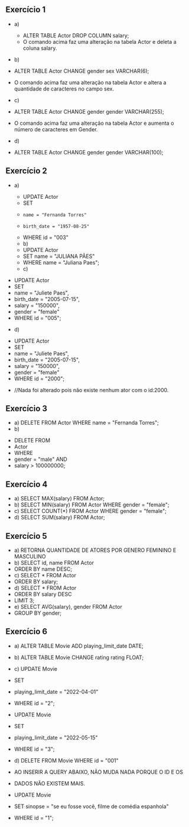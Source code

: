 ## Exercício 1
+ a)
  - ALTER TABLE Actor DROP COLUMN salary;
  * O comando acima faz uma alteração na tabela Actor e deleta a coluna salary.

+ b)
- ALTER TABLE Actor CHANGE gender sex VARCHAR(6);
* O comando acima  faz uma alteração na tabela Actor e altera a quantidade de caracteres no campo sex.
+ c)
- ALTER TABLE Actor CHANGE gender gender VARCHAR(255);
* O comando acima faz uma alteração na tabela Actor e  aumenta o número de caracteres em Gender.
+ d)
- ALTER TABLE Actor CHANGE gender gender VARCHAR(100); 






## Exercício 2




+ a)
  - UPDATE Actor
  *  SET 
  *     name = "Fernanda Torres"
  *     birth_date = "1957-08-25"
  *  WHERE id = "003"

  + b)
  - UPDATE Actor
  - SET name = "JULIANA PÃES"
  - WHERE name = "Juliana Paes";
  
  + c)
- UPDATE Actor
- SET 
- name = "Juliete Paes",
- birth_date = "2005-07-15",
- salary = "150000",
- gender = "female"
- WHERE id = "005";

+ d)
- UPDATE Actor
- SET 
- name = "Juliete Paes",
- birth_date = "2005-07-15",
- salary = "150000",
- gender = "female"
- WHERE id = "2000";
* //Nada foi alterado pois não existe nenhum ator com o id:2000.

## Exercício 3


+ a) DELETE FROM Actor WHERE name = "Fernanda Torres";
+ b) 
* DELETE FROM 
* Actor 
* WHERE
* gender = "male" AND 
* salary > 100000000;
  
## Exercício 4


+ a) SELECT MAX(salary) FROM Actor;
+ b) SELECT MIN(salary) FROM Actor WHERE gender = "female";
+ c) SELECT COUNT(*) FROM Actor WHERE gender = "female";
+ d) SELECT SUM(salary) FROM Actor;

## Exercício 5


+ a) RETORNA QUANTIDADE DE ATORES POR GENERO FEMININO E MASCULINO
+ b) SELECT id, name FROM Actor
+ ORDER BY name DESC;
+ c) SELECT * FROM Actor
+ ORDER BY salary;
+ d) SELECT * FROM Actor
+ ORDER BY salary DESC
+ LIMIT 3;
+ e) SELECT AVG(salary), gender FROM Actor
+ GROUP BY gender;

## Exercício 6


+ a) ALTER TABLE Movie ADD playing_limit_date DATE;
+ b) ALTER TABLE Movie CHANGE rating rating FLOAT;
+ c) UPDATE Movie 
+ SET 
+ 	playing_limit_date = "2022-04-01"
+ WHERE id = "2";

+ UPDATE Movie 
+ SET 
+ 	playing_limit_date = "2022-05-15"
+ WHERE id = "3";
+ d) DELETE FROM Movie WHERE id = "001"

+ AO INSERIR A QUERY ABAIXO, NÃO MUDA NADA PORQUE O ID E OS 
+ DADOS NÃO EXISTEM MAIS.

+ UPDATE Movie
+ SET sinopse = "se eu fosse você, filme de comédia espanhola"
+ WHERE id = "1";